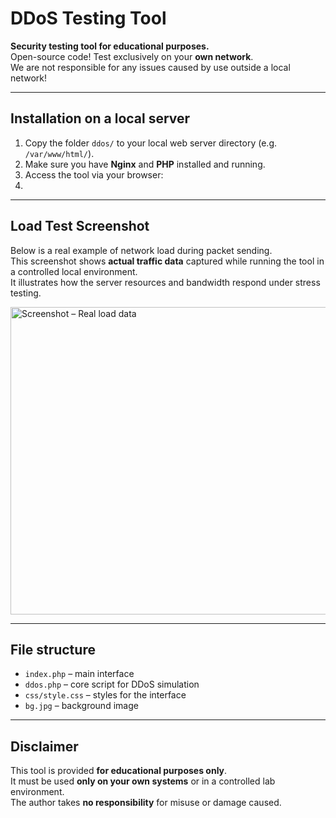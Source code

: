 # DDoS Testing Tool

**Security testing tool for educational purposes.**  
Open-source code! Test exclusively on your **own network**.  
We are not responsible for any issues caused by use outside a local network!

---

## Installation on a local server

1. Copy the folder `ddos/` to your local web server directory (e.g. `/var/www/html/`).
2. Make sure you have **Nginx** and **PHP** installed and running.
3. Access the tool via your browser:
4. 
---

## Load Test Screenshot

Below is a real example of network load during packet sending.  
This screenshot shows **actual traffic data** captured while running the tool in a controlled local environment.  
It illustrates how the server resources and bandwidth respond under stress testing.

<img width="595" height="492" alt="Screenshot – Real load data" src="https://github.com/user-attachments/assets/1a6f8aa7-44c2-4039-881b-f9f85450963c" />

---


## File structure

- `index.php` – main interface  
- `ddos.php` – core script for DDoS simulation  
- `css/style.css` – styles for the interface  
- `bg.jpg` – background image  

---

## Disclaimer

This tool is provided **for educational purposes only**.  
It must be used **only on your own systems** or in a controlled lab environment.  
The author takes **no responsibility** for misuse or damage caused.

